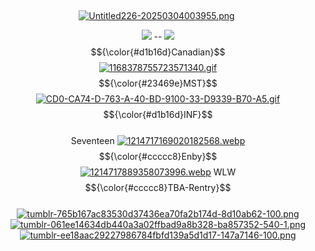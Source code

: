 ‎ <p align="center">
[![Untitled226-20250304003955.png](https://i.postimg.cc/wBvdGGHc/Untitled226-20250304003955.png)](https://postimg.cc/xXW7kgXc)
‎ <p align="center">
![](https://komarev.com/ghpvc/?username=everfreez&color=yellow&style=plastic) -- ![](https://komarev.com/ghpvc/?username=everfreez&color=blue&style=plastic) </br>
$${\color{#d1b16d}Canadian}$$ [![1168378755723571340.gif](https://i.postimg.cc/FR41rtPk/1168378755723571340.gif)](https://postimg.cc/8FZT4YgT) $${\color{#23469e}MST}$$ [![CD0-CA74-D-763-A-40-BD-9100-33-D9339-B70-A5.gif](https://i.postimg.cc/JzJ5Pk2N/CD0-CA74-D-763-A-40-BD-9100-33-D9339-B70-A5.gif)](https://postimg.cc/VJftNd1v) $${\color{#d1b16d}INF}$$ </br>
 Seventeen [![1214717169020182568.webp](https://i.postimg.cc/KvPhzZbN/1214717169020182568.webp)](https://postimg.cc/dLVxNcLk) $${\color{#ccccc8}Enby}$$ [![1214717889358073996.webp](https://i.postimg.cc/1zj3H9fF/1214717889358073996.webp)](https://postimg.cc/Mc1wZJ0Z) WLW </br>
$${\color{#ccccc8}TBA-Rentry}$$ </br>
[![tumblr-765b167ac83530d37436ea70fa2b174d-8d10ab62-100.png](https://i.postimg.cc/jqPs1Dvx/tumblr-765b167ac83530d37436ea70fa2b174d-8d10ab62-100.png)](https://postimg.cc/qgBVhM9S) [![tumblr-061ee14634db440a3a02ffbad9a8b328-ba857352-540-1.png](https://i.postimg.cc/tRZy82tG/tumblr-061ee14634db440a3a02ffbad9a8b328-ba857352-540-1.png)](https://postimg.cc/Lhpr1kbx) [![tumblr-ee18aac29227986784fbfd139a5d1d17-147a7146-100.png](https://i.postimg.cc/vBtjdwKm/tumblr-ee18aac29227986784fbfd139a5d1d17-147a7146-100.png)](https://postimg.cc/phykD4RN)

